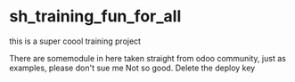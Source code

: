 # sh_training_fun_for_all
this is a super coool training project 

There are somemodule in here taken straight from odoo community, just as examples, please don't sue me
Not so good.
Delete the deploy key
